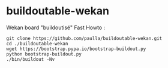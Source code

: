# buildoutable-wekan
Wekan board "buildoutisé"
Fast Howto :

    git clone https://github.com/paulla/buildoutable-wekan.git
    cd ./buildoutable-wekan
    wget https://bootstrap.pypa.io/bootstrap-buildout.py
    python bootstrap-buildout.py
    ./bin/buildout -Nv
